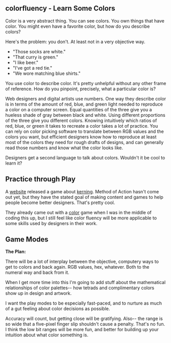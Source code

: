 colorfluency -  Learn Some Colors
---------------------------------

Color is a very abstract thing.  You can see colors.  You
own things that have color.  You might even have a favorite
color, but how do you describe colors?

Here's the problem: you don't.  At least not in a very 
objective way.

* "Those socks are white."
* "That curry is green."
* "I like beer."
* "I've got a red tie."
* "We wore matching blue shirts."

You use color to describe color.  It's pretty unhelpful without
any other frame of reference.  How do you pinpoint, precisely,
what a particular color is?

Web designers and digital artists use numbers. One way they 
describe color is in terms of the amount of red, blue, and green
light needed to reproduce a color on a computer screen. Equal quantities
of the three give you a hueless shade of gray between black and white.
Using different proportions of the three give you different colors.
Knowing intuitively which ratios of red, blue, or green it takes to
recreate a color takes a lot of practice.  You can rely on color
picking software to translate between RGB values and the colors you want,
but efficient designers know how to reproduce at least most of the colors
they need for rough drafts of designs, and can generally read those numbers and know what the color looks like.

Designers get a second language to talk about colors.  Wouldn't it be cool
to learn it? 

Practice through Play
---------------------

A [website][method-of-action] released a game about [kerning][kerning].
Method of Action hasn't come out yet, but they have the stated goal of making
content and games to help people become better designers.  That's pretty
cool.

They already came out with a [color](http://color.method.ac/) game when I was
in the middle of coding this up, but I still feel like color fluency will be
more applicable to some skills used by designers in their work.

[method-of-action]: http://method.ac/
[kerning]: http://type.method.ac/

Game Modes
----------

**The Plan:**

There will be a lot of interplay between the objective, computery ways to 
get to colors and back again.  RGB values, hex, whatever.  Both to the numeral
way and back from it.

When I get more time into this I'm going to add stuff about the mathematical
relationships of color palettes-- how tetrads and complimentary colors show up
in design and artwork.

I want the play modes to be especially fast-paced, and to nurture as much of
a gut feeling about color decisions as possible.

Accuracy will count, but getting close will be gratifying.  Also--
the range is so wide that a five-pixel finger slip shouldn't cause
a penalty.  That's no fun.  I think the low bit ranges will be more fun,
and better for building up your intuition about what color something is.
